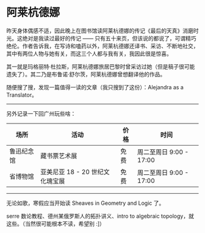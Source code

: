 # 阿莱杭德娜

昨天身体偶感不适，因此晚上在图书馆读阿莱杭德娜的传记《最后的天真》消磨时光。这绝对是我读过最好的传记 —— 只有五十来页，但该说的都说了，可谓精巧绝伦。作者告诉我，在写诗和嗑药以外，阿莱杭德娜还译书、采访、不断地社交，其中有两位人物与她有关，而这三个人都与我有关，我因此很是惊喜。

其一就是玛格丽特·杜拉斯，阿莱杭德娜旅居巴黎时曾采访过她（但是稿子很可能遗失了）。其二乃是布鲁诺·舒尔茨，阿莱杭德娜曾想翻译他的作品。

随便搜了搜，发现一篇值得一读的文章（我只搜到了这份）：Alejandra as a Translator。

---

另外记录一下回广州玩些啥：


| 场所 | 活动 | 价格 | 时间 |
|---|---|---|---|
| 鲁迅纪念馆 | 藏书票艺术展 | 免费 | 周二至周日 9:00 - 17:00 |
| 省博物馆 | 亚美尼亚 18 - 20 世纪文化瑰宝展 | 免费 | 周二至周日 9:00 - 17:00 |

---

无论如歌，寒假应当开始读 Sheaves in Geometry and Logic 了。

serre 数论教程、德州某俄罗斯人的拓扑讲义、intro to algebraic topology，就这些。（当然很可能根本不读，希望别 :]）
